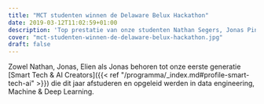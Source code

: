 ```yaml
---
title: "MCT studenten winnen de Delaware Belux Hackathon"
date: 2019-03-12T11:02:59+01:00
description: 'Top prestatie van onze studenten Nathan Segers, Jonas Pinson, Elien Knockaert en Jonas Boecquaert: zij wonnen de delaware BeLux Hackathon in de categorie "Applying Artificial Intelligence & Machine Learning "!'
cover: "mct-studenten-winnen-de-delaware-belux-hackathon.jpg"
draft: false
---
```


Zowel Nathan, Jonas, Elien als Jonas behoren tot onze eerste generatie [Smart Tech & AI Creators]({{< ref "/programma/_index.md#profile-smart-tech-ai" >}}) die dit jaar afstuderen en opgeleid werden in data engineering, Machine & Deep Learning.
